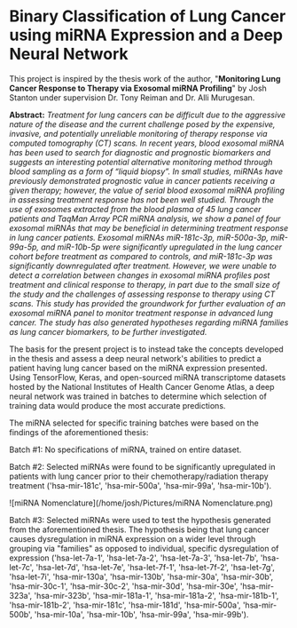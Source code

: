 # Binary Classification of Lung Cancer using miRNA Expression and a Deep Neural Network
 This project is inspired by the thesis work of the author, "**Monitoring Lung Cancer Response to Therapy via Exosomal miRNA Profiling**" by Josh Stanton under supervision Dr. Tony Reiman and Dr. Alli Murugesan. 
 
 **Abstract:** *Treatment for lung cancers can be difficult due to the aggressive nature of the disease and the current challenge posed by the expensive, invasive, and potentially unreliable monitoring of therapy response via computed tomography (CT) scans. In recent years, blood exosomal miRNA has been used to search for diagnostic and prognostic biomarkers and suggests an interesting potential alternative monitoring method through blood sampling as a form of “liquid biopsy”. In small studies, miRNAs have previously demonstrated prognostic value in cancer patients receiving a given therapy; however, the value of serial blood exosomal miRNA profiling in assessing treatment response has not been well studied. Through the use of exosomes extracted from the blood plasma of 45 lung cancer patients and TaqMan Array PCR miRNA analysis, we show a panel of four exosomal miRNAs that may be beneficial in determining treatment response in lung cancer patients. Exosomal miRNAs miR-181c-3p, miR-500a-3p, miR-99a-5p, and miR-10b-5p were significantly upregulated in the lung cancer cohort before treatment as compared to controls, and miR-181c-3p was significantly downregulated after treatment. However, we were unable to detect a correlation between changes in exosomal miRNA profiles post treatment and clinical response to therapy, in part due to the small size of the study and the challenges of assessing response to therapy using CT scans.  This study has provided the groundwork for further evaluation of an exosomal miRNA panel to monitor treatment response in advanced lung cancer. The study has also generated hypotheses regarding miRNA families as lung cancer biomarkers, to be further investigated.*
 
 The basis for the present project is to instead take the concepts developed in the thesis and assess a deep neural network's abilities to predict a patient having lung cancer based on the miRNA expression presented. Using TensorFlow, Keras, and open-sourced miRNA transcriptome datasets hosted by the National Institutes of Health Cancer Genome Atlas, a deep neural network was trained in batches to determine which selection of training data would produce the most accurate predictions. 
 
 The miRNA selected for specific training batches were based on the findings of the aforementioned thesis:
 
 Batch #1: No specifications of miRNA, trained on entire dataset.
 
 Batch #2: Selected miRNAs were found to be significantly upregulated in patients with lung cancer prior to their chemotherapy/radiation therapy treatment ('hsa-mir-181c', 'hsa-mir-500a', 'hsa-mir-99a', 'hsa-mir-10b'). 
 
 ![miRNA Nomenclature](/home/josh/Pictures/miRNA Nomenclature.png)
 
 Batch #3: Selected miRNAs were used to test the hypothesis generated from the aforementioned thesis. The hypothesis being that lung cancer causes dysregulation in miRNA expression on a wider level through grouping via "families" as opposed to individual, specific dysregulation of expression ('hsa-let-7a-1', 'hsa-let-7a-2', 'hsa-let-7a-3', 'hsa-let-7b', 'hsa-let-7c', 'hsa-let-7d', 'hsa-let-7e', 'hsa-let-7f-1', 'hsa-let-7f-2', 'hsa-let-7g', 'hsa-let-7i', 'hsa-mir-130a', 'hsa-mir-130b', 'hsa-mir-30a', 'hsa-mir-30b', 'hsa-mir-30c-1', 'hsa-mir-30c-2', 'hsa-mir-30d', 'hsa-mir-30e', 'hsa-mir-323a', 'hsa-mir-323b', 'hsa-mir-181a-1', 'hsa-mir-181a-2', 'hsa-mir-181b-1', 'hsa-mir-181b-2', 'hsa-mir-181c', 'hsa-mir-181d', 'hsa-mir-500a', 'hsa-mir-500b', 'hsa-mir-10a', 'hsa-mir-10b', 'hsa-mir-99a', 'hsa-mir-99b'). 
